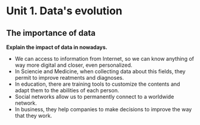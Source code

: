 # Unit 1. Data's evolution

## The importance of data

**Explain the impact of data in nowadays.**
* We can access to information from Internet, so we can know anything of way more digital and closer, even personalized.
* In Sciencie and Medicine,  when collecting data about this fields, they permit to improve reatments and diagnoses.
* In education, there are training tools to customize the contents and adapt them to the abilities of each person.
* Social networks allow us to permanently connect to a worldwide network.
* In business, they help companies to make decisions to improve the way that they work.


